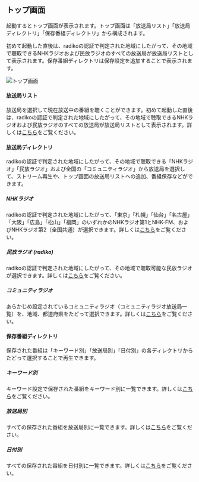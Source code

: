 
## トップ画面

起動するとトップ画面が表示されます。トップ画面は「放送局リスト」「放送局ディレクトリ」「保存番組ディレクトリ」から構成されます。

初めて起動した直後は、radikoの認証で判定された地域にしたがって、その地域で聴取できるNHKラジオおよび民放ラジオのすべての放送局が放送局リストとして表示されます。保存番組ディレクトリは保存設定を追加することで表示されます。

![トップ画面](https://github.com/user-attachments/assets/73955277-28b1-4878-9833-d13b91c83ab4)

#### 放送局リスト

放送局を選択して現在放送中の番組を聴くことができます。初めて起動した直後は、radikoの認証で判定された地域にしたがって、その地域で聴取できるNHKラジオおよび民放ラジオのすべての放送局が放送局リストとして表示されます。詳しくは[こちら](./放送局リスト.md)をご覧ください。


#### 放送局ディレクトリ

radikoの認証で判定された地域にしたがって、その地域で聴取できる「NHKラジオ」「民放ラジオ」および全国の「コミュニティラジオ」から放送局を選択して、ストリーム再生や、トップ画面の放送局リストへの追加、番組保存などができます。

##### NHKラジオ

radikoの認証で判定された地域にしたがって、「東京」「札幌」「仙台」「名古屋」「大阪」「広島」「松山」「福岡」のいずれかのNHKラジオ第1とNHK-FM、およびNHKラジオ第2（全国共通）が選択できます。詳しくは[こちら](./放送局ディレクトリ（NHKラジオ）.md)をご覧ください。

##### 民放ラジオ (radiko)

radikoの認証で判定された地域にしたがって、その地域で聴取可能な民放ラジオが選択できます。詳しくは[こちら](./放送局ディレクトリ（民放ラジオ）.md)をご覧ください。

##### コミュニティラジオ

あらかじめ設定されているコミュニティラジオ（コミュニティラジオ放送局一覧）を、地域、都道府県をたどって選択できます。詳しくは[こちら](./放送局ディレクトリ（コミュニティラジオ）.md)をご覧ください。

#### 保存番組ディレクトリ

保存された番組は「キーワード別」「放送局別」「日付別」の各ディレクトリからたどって選択することで再生できます。

##### キーワード別

キーワード設定で保存された番組をキーワード別に一覧できます。詳しくは[こちら](./保存番組ディレクトリ（キーワード別）.md)をご覧ください。

##### 放送局別

すべての保存された番組を放送局別に一覧できます。詳しくは[こちら](./保存番組ディレクトリ（放送局別）.md)をご覧ください。

##### 日付別

すべての保存された番組を日付別に一覧できます。詳しくは[こちら](./保存番組ディレクトリ（日付別）.md)をご覧ください。
